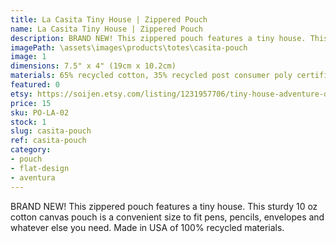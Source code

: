 ```yaml
---
title: La Casita Tiny House | Zippered Pouch
name: La Casita Tiny House | Zippered Pouch
description: BRAND NEW! This zippered pouch features a tiny house. This sturdy 10 oz cotton canvas pouch is a convenient size to fit pens, pencils, envelopes and whatever else you need.
imagePath: \assets\images\products\totes\casita-pouch
image: 1
dimensions: 7.5" x 4" (19cm x 10.2cm)
materials: 65% recycled cotton, 35% recycled post consumer poly certified
featured: 0
etsy: https://soijen.etsy.com/listing/1231957706/tiny-house-adventure-dog-zippered-pouch?utm_source=Copy&utm_medium=ListingManager&utm_campaign=Share&utm_term=so.lmsm&share_time=1695259504465
price: 15
sku: PO-LA-02
stock: 1
slug: casita-pouch
ref: casita-pouch
category:
- pouch
- flat-design
- aventura
---
```

BRAND NEW! This zippered pouch features a tiny house. This sturdy 10 oz cotton canvas pouch is a convenient size to fit pens, pencils, envelopes and whatever else you need. Made in USA of 100% recycled materials.
